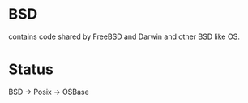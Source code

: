 # BSD

contains code shared by FreeBSD and Darwin and other BSD like OS.

# Status

BSD -> Posix -> OSBase